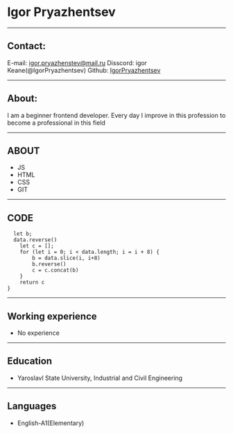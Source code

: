 # Igor Pryazhentsev #
***
## Contact: ##

E-mail: igor.pryazhenstev@mail.ru
Disscord: igor Keane(@IgorPryazhentsev)
Github: [IgorPryazhentsev](https://github.com/IgorPryazhentsev)
***
## About: ##

I am a beginner frontend developer. Every day I improve in this profession to become a professional in this field
***
## ABOUT ##

* JS
* HTML
* CSS
* GIT

***
## CODE ##

```function dataReverse(data) {
  let b;
  data.reverse()
    let c = [];
    for (let i = 0; i < data.length; i = i + 8) {
        b = data.slice(i, i+8)
        b.reverse()
        c = c.concat(b)
    }
    return c
}
```
***
## Working experience ##

* No experience
***
## Education ##

* Yaroslavl State University, Industrial and Civil Engineering
***
## Languages ##

* English-A1(Elementary)


